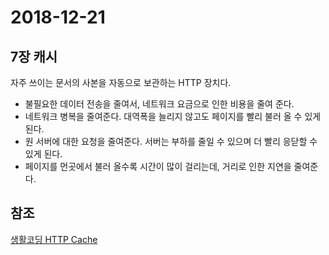 # 2018-12-21

## 7장 캐시

자주 쓰이는 문서의 사본을 자동으로 보관하는 HTTP 장치다.

- 불필요한 데이터 전송을 줄여서, 네트워크 요금으로 인한 비용을 줄여 준다.
- 네트워크 병복을 줄여준다. 대역폭을 늘리지 않고도 페이지를 빨리 불러 올 수 있게 된다.
- 원 서버에 대한 요청을 줄여준다. 서버는 부하를 줄일 수 있으며 더 빨리 응닫할 수 있게 된다.
- 페이지를 먼곳에서 불러 올수록 시간이 많이 걸리는데, 거리로 인한 지연을 줄여준다.

## 참조
[생활코딩 HTTP Cache](https://www.youtube.com/watch?v=fczpUczepS4)
